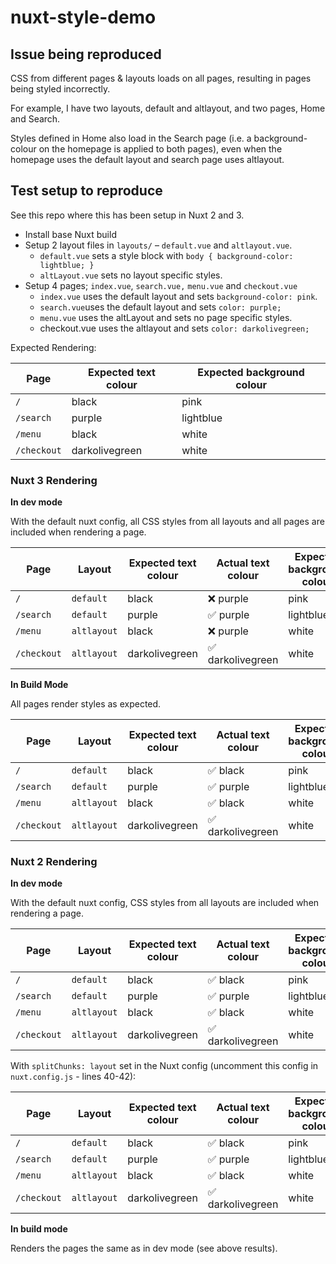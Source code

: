 # nuxt-style-demo

## Issue being reproduced

CSS from different pages & layouts loads on all pages, resulting in pages being styled incorrectly.

For example, I have two layouts, default and altlayout, and two pages, Home and Search.

Styles defined in Home also load in the Search page (i.e. a background-colour on the homepage is applied to both pages), even when the homepage uses the default layout and search page uses altlayout.

## Test setup to reproduce

See this repo where this has been setup in Nuxt 2 and 3.

- Install base Nuxt build
- Setup 2 layout files in `layouts/` – `default.vue` and `altlayout.vue`.
    - `default.vue` sets a style block with `body { background-color: lightblue; }`
    - `altLayout.vue` sets no layout specific styles.
- Setup 4 pages; `index.vue`, `search.vue,` `menu.vue` and `checkout.vue`
    - `index.vue` uses the default layout and sets `background-color: pink`.
    - `search.vue`uses the default layout and sets `color: purple;`
    - `menu.vue` uses the altLayout and sets no page specific styles.
    - checkout.vue uses the altlayout and sets `color: darkolivegreen;`


Expected Rendering:

| Page        | Expected text colour | Expected background colour |
| ----------- | -------------------- | -------------------------- |
| `/`         | black                | pink                       |
| `/search`   | purple               | lightblue                  |
| `/menu`     | black                | white                      |
| `/checkout` | darkolivegreen       | white                      |


### Nuxt 3 Rendering

**In dev mode**

With the default nuxt config, all CSS styles from all layouts and all pages are included when rendering a page.

| Page        | Layout      | Expected text colour | Actual text colour | Expected background colour | Actual background colour |
| ----------- | ----------- | -------------------- | ------------------ | -------------------------- | ------------------------ |
| `/`         | `default`   | black                | ❌ purple          | pink                       | ❌ lightblue             |
| `/search`   | `default`   | purple               | ✅ purple          | lightblue                  | ✅ lightblue             |
| `/menu`     | `altlayout` | black                | ❌ purple          | white                      | ❌ pink                  |
| `/checkout` | `altlayout` | darkolivegreen       | ✅ darkolivegreen  | white                      | ❌ pink                  |


**In Build Mode**

All pages render styles as expected.

| Page        | Layout      | Expected text colour | Actual text colour | Expected background colour | Actual background colour |
| ----------- | ----------- | -------------------- | ------------------ | -------------------------- | ------------------------ |
| `/`         | `default`   | black                | ✅ black           | pink                       | ✅ pink                  |
| `/search`   | `default`   | purple               | ✅ purple          | lightblue                  | ✅ lightblue             |
| `/menu`     | `altlayout` | black                | ✅ black           | white                      | ✅ white                 |
| `/checkout` | `altlayout` | darkolivegreen       | ✅ darkolivegreen  | white                      | ✅ white                 |

### Nuxt 2 Rendering

**In dev mode**

With the default nuxt config, CSS styles from all layouts are included when rendering a page.

| Page        | Layout      | Expected text colour | Actual text colour | Expected background colour | Actual background colour |
| ----------- | ----------- | -------------------- | ------------------ | -------------------------- | ------------------------ |
| `/`         | `default`   | black                | ✅ black           | pink                       | ✅ pink                  |
| `/search`   | `default`   | purple               | ✅ purple          | lightblue                  | ✅ lightblue             |
| `/menu`     | `altlayout` | black                | ✅ black           | white                      | ❌ lightblue             |
| `/checkout` | `altlayout` | darkolivegreen       | ✅ darkolivegreen  | white                      | ❌ lightblue             |


With `splitChunks: layout` set in the Nuxt config (uncomment this config in `nuxt.config.js` - lines 40-42):

| Page        | Layout      | Expected text colour | Actual text colour | Expected background colour | Actual background colour |
| ----------- | ----------- | -------------------- | ------------------ | -------------------------- | ------------------------ |
| `/`         | `default`   | black                | ✅ black           | pink                       | ❌ lightblue             |
| `/search`   | `default`   | purple               | ✅ purple          | lightblue                  | ✅ lightblue             |
| `/menu`     | `altlayout` | black                | ✅ black           | white                      | ✅ white                 |
| `/checkout` | `altlayout` | darkolivegreen       | ✅ darkolivegreen  | white                      | ✅ white                 |


**In build mode**

Renders the pages the same as in dev mode (see above results).
